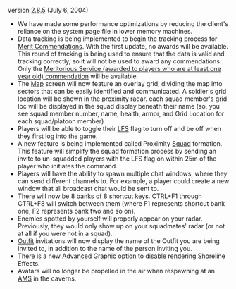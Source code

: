 Version [2.8.5](2.8.5.md) (July 6, 2004)

- We have made some performance optimizations by reducing the client's reliance
  on the system page file in lower memory machines.
- Data tracking is being implemented to begin the tracking process for
  [Merit Commendations](../Merit_Commendation.md). With the first update, no
  awards will be available. This round of tracking is being used to ensure that
  the data is valid and tracking correctly, so it will not be used to award any
  commendations. Only the
  [Meritorious Service (awarded to players who are at least one year old) commendation](Term_of_Service.md)
  will be available.
- The [Map](Continental_Map.md) screen will now feature an overlay grid,
  dividing the map into sectors that can be easily identified and communicated.
  A soldier's grid location will be shown in the proximity radar. each squad
  member's grid loc will be displayed in the squad display beneath their name
  (so, you see squad member number, name, health, armor, and Grid Location for
  each squad/platoon member)
- Players will be able to toggle their [LFS](LFS.md) flag to turn off and be off
  when they first log into the game.
- A new feature is being implemented called Proximity [Squad](Squad.md)
  formation. This feature will simplify the squad formation process by sending
  an invite to un-squadded players with the LFS flag on within 25m of the player
  who initiates the command.
- Players will have the ability to spawn multiple chat windows, where they can
  send different channels to. For example, a player could create a new window
  that all broadcast chat would be sent to.
- There will now be 8 banks of 8 shortcut keys. CTRL+F1 through CTRL+F8 will
  switch between them (where F1 represents shortcut bank one, F2 represents bank
  two and so on).
- Enemies spotted by yourself will properly appear on your radar. Previously,
  they would only show up on your squadmates' radar (or not at all if you were
  not in a squad).
- [Outfit](Outfit.md) invitations will now display the name of the Outfit you
  are being invited to, in addition to the name of the person inviting you.
- There is a new Advanced Graphic option to disable rendering Shoreline Effects.
- Avatars will no longer be propelled in the air when respawning at an
  [AMS](../vehicles/Advanced_Mobile_Station.md) in the caverns.

<!--[category:Patches](category:Patches.md)-->
